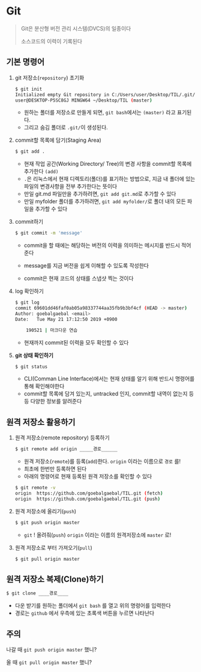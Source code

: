 # Git

> Git은 분산형 버전 관리 시스템(DVCS)의 일종이다 
>
> 소스코드의 이력이 기록된다

## 기본 명령어

1. git  저장소(`repository`) 초기화

   ```bash
   $ git init
   Initialized empty Git repository in C:/Users/user/Desktop/TIL/.git/
   user@DESKTOP-P5SC8GJ MINGW64 ~/Desktop/TIL (master)
   ```

   * 원하는 폴더를 저장소로 만들게 되면, `git bash`에서는 `(master)` 라고 표기된다.
   * 그리고 숨김 폴더로 `.git/`이 생성된다.





2. commit할 목록에 담기(Staging Area)

   ```bash
   $ git add .
   ```

   * 현재 작업 공간(Working Directory/ Tree)의 변경 사항을 commit할 목록에 추가한다 `(add)`
   * `.`은 리눅스에서 현재 디렉토리(폴더)를 표기하는 방법으로, 지금 내 폴더에 있는 파일의 변경사항을 전부 추가한다는 뜻이다
   * 만일 git.md 파일만을 추가하려면, `git add git.md`로 추가할 수 있다
   * 만일 myfolder 폴더를 추가하려면, `git add myfolder/`로 폴더 내의 모든 파일을 추가할 수 있다





3. commit하기 

   ```bash
   $ git commit -m 'message'
   ```

   * commit을 할 때에는 해당하는 버전의 이력을 의미하는 메시지를 반드시 적어준다

   * message를 지금 버전을 쉽게 이해할 수 있도록 작성한다

   * commit은 현재 코드의 상태를 스냅샷 찍는 것이다





4. log 확인하기

   ```bash
   $ git log
   commit 69601dd46faf0ab05a98337744aa35fb9b3bf4cf (HEAD -> master)
   Author: goebalgaebal <email>
   Date:   Tue May 21 17:12:50 2019 +0900
   
       190521 | 마크다운 연습
   ```
   
   * 현재까지 commit된 이력을 모두 확인할 수 있다





5. **git 상태 확인하기**

   ```bash
   $ git status
   ```

   * CLI(Comman Line Interface)에서는 현재 상태를 알기 위해 반드시 명령어를 통해 확인해야한다
   * commit할 목록에 담겨 있는지, untracked 인지, commit할 내역이 없는지 등등 다양한 정보를 알려준다





## 원격 저장소 활용하기

1. 원격 저장소(remote repository) 등록하기

   ```bash
   $ git remote add origin _____경로______
   ```

   * 원격 저장소(`remote`)를 등록(`add`)한다. `origin` 이라는 이름으로 `경로` 를!
   * 최초에 한번만 등록하면 된다
   * 아래의 명령어로 현재 등록된 원격 저장소를 확인할 수 있다

   ```bash
   $ git remote -v
   origin  https://github.com/goebalgaebal/TIL.git (fetch)
   origin  https://github.com/goebalgaebal/TIL.git (push)
   ```





2. 원격 저장소에 올리기(`push`)

   ```bash
   $ git push origin master 
   ```

   * `git` ! 올려줘(`push`) `origin` 이라는 이름의 원격저장소에 `master` 로!





3. 원격 저장소로 부터 가져오기(`pull`)

   ```bash
   $ git pull origin master
   ```





## 원격 저장소 복제(Clone)하기

```bash
$ git clone ____경로____
```

* 다운 받기를 원하는 폴더에서 `git bash` 를 열고 위의 명령어를 입력한다
* 경로는 `github` 에서 우측에 있는 초록색 버튼을 누르면 나타난다





## 주의

나갈 때 `git push origin master` 했니?

올 때 `git pull origin master` 했니?